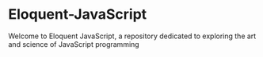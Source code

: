 # Eloquent-JavaScript
Welcome to Eloquent JavaScript, a repository dedicated to exploring the art and science of JavaScript programming

